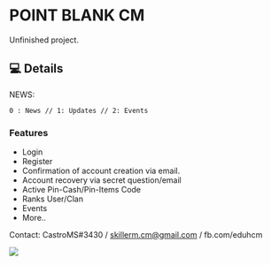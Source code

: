 # POINT BLANK CM

Unfinished project.

## 💻 Details

NEWS:
```
0 : News // 1: Updates // 2: Events
```


### Features
- Login
- Register
- Confirmation of account creation via email.
- Account recovery via secret question/email
- Active Pin-Cash/Pin-Items Code
- Ranks User/Clan
- Events
- More..

Contact: CastroMS#3430 / skillerm.cm@gmail.com / fb.com/eduhcm

<img src="https://i.ibb.co/0XDNdDw/FFx.png"/>

